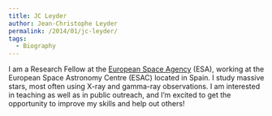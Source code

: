 ```yaml
---
title: JC Leyder
author: Jean-Christophe Leyder
permalink: /2014/01/jc-leyder/
tags:
  - Biography
---
```

I am a Research Fellow at the [European Space Agency][1] (ESA), working at the European Space Astronomy Centre (ESAC) located in Spain. I study massive stars, most often using X-ray and gamma-ray observations. I am interested in teaching as well as in public outreach, and I&#8217;m excited to get the opportunity to improve my skills and help out others!

 [1]: http://www.esa.int
